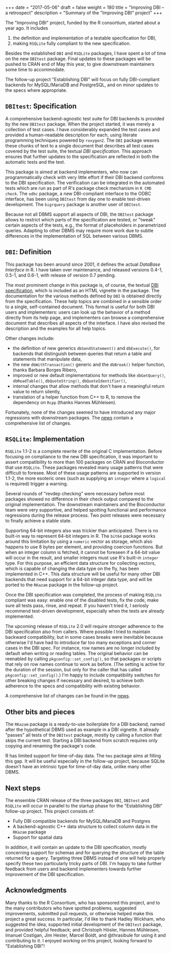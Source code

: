 +++
date = "2017-05-06"
draft = false
weight = 180
title = "Improving DBI – a retrospect"
description = "Summary of the \"Improving DBI\" project"
+++

The "Improving DBI" project, funded by the R consortium, started about a year ago.
It includes

1. the definition and implementation of a testable specification for DBI,
2. making `RSQLite` fully compliant to the new specification.

Besides the established `DBI` and `RSQLite` packages, I have spent a lot of time on the new `DBItest` package.
Final updates to these packages will be pushed to CRAN end of May this year, to give downstream maintainers some time to accommodate.

The follow-up project "Establishing DBI" will focus on fully DBI-compliant backends for MySQL/MariaDB and PostgreSQL, and on minor updates to the specs where appropriate.


## `DBItest`: Specification

A comprehensive backend-agnostic test suite for DBI backends is provided by the new `DBItest` package.
When the project started, it was merely a collection of test cases.
I have considerably expanded the test cases and provided a human-readable description for each, using literate programming techniques powered by `roxygen2`.
The `DBI` package weaves these chunks of text to a single document that describes all test cases covered by the test suite, the textual *DBI specification*.
This approach ensures that further updates to the specification are reflected in both the automatic tests and the text.

This package is aimed at backend implementers, who now can programmatically check with very little effort if their DBI backend conforms to the DBI specification.
The verification can be integrated in the automated tests which are run as part of R's package check mechanism in `R CMD check`.
The `odbc` package, a new DBI-compliant interface to the ODBC interface, has been using `DBItest` from day one to enable test-driven development.
The `bigrquery` package is another user of `DBItest`.

Because not all DBMS support all aspects of DBI, the `DBItest` package allows to restrict which parts of the specification are tested, or "tweak" certain aspects of the tests, e.g., the format of placeholders in parametrized queries.
Adapting to other DBMS may require more work due to subtle differences in the implementation of SQL between various DBMS.


## `DBI`: Definition

This package has been around since 2001, it defines the actual *DataBase Interface* in R.
I have taken over maintenance, and released versions 0.4-1, 0.5-1, and 0.6-1, with release of version 0.7 pending.

The most prominent change in this package is, of course, the textual [DBI specification](https://cran.r-project.org/web/packages/DBI/vignettes/spec.html), which is included as an HTML vignette in the package.
The documentation for the various methods defined by `DBI` is obtained directly from the specification.
These help topics are combined in a sensible order to a single, self-contained document.
This format is useful for both DBI users and implementers: users can look up the behavior of a method directly from its help page, and implementers can browse a comprehensive document that describes all aspects of the interface.
I have also revised the description and the examples for all help topics.

Other changes include:

- the definition of new generics `dbSendStatement()` and `dbExecute()`, for backends that distinguish between queries that return a table and statements that manipulate data,
- the new `dbWithTransaction()` generic and the `dbBreak()` helper function, thanks Barbara Borges Ribero,
- improved or new default implementations for methods like `dbGetQuery()`, `dbReadTable()`, `dbQuoteString()`, `dbQuoteIdentifier()`,
- internal changes that allow methods that don't have a meaningful return value to return silently,
- translation of a helper function from C++ to R, to remove the dependency on `Rcpp` (thanks Hannes Mühleisen).

Fortunately, none of the changes seemed to have introduced any major regressions with downstream packages.
The [news](https://github.com/rstats-db/DBI/blob/master/NEWS.md) contain a comprehensive list of changes.


## `RSQLite`: Implementation

`RSQLite` 1.1-2 is a complete rewrite of the original C implementation.
Before focusing on compliance to the new DBI specification, it was important to assert compatibility to more than 100 packages on CRAN and Bioconductor that use `RSQLite`.
These packages revealed many usage patterns that were difficult to foresee.
Most of these usage patterns are supported in version 1.1-2, the more esoteric ones (such as supplying an `integer` where a `logical` is required) trigger a warning.

Several rounds of "revdep checking" were necessary before most packages showed no difference in their check output compared to the original implementation.
The downstream maintainers and the Bioconductor team were very supportive, and helped spotting functional and performance regressions during the release process.
Two point releases were necessary to finally achieve a stable state.

Supporting 64-bit integers also was trickier than anticipated.
There is no built-in way to represent 64-bit integers in R.
The `bit64` package works around this limitation by using a `numeric` vector as storage, which also happens to use 8 bytes per element, and providing coercion functions.
But when an integer column is fetched, it cannot be foreseen if a 64-bit value will occur in the result, and smaller integers must use R's built-in `integer` type.
For this purpose, an efficient data structure for collecting vectors, which is capable of changing the data type on the fly, has been implemented in C++.
This data structure will be useful for many other DBI backends that need support for a 64-bit integer data type, and will be ported to the `RKazam` package in the follow-up project.

Once the DBI specification was completed, the process of making `RSQLite` compliant was easy: enable one of the disabled tests, fix the code, make sure all tests pass, rinse, and repeat.
If you haven't tried it, I seriosly recommend test-driven development, especially when the tests are already implemented.

The upcoming release of `RSQLite` 2.0 will require stronger adherence to the DBI specification also from callers.
Where possible I tried to maintain backward compatibility, but in some cases breaks were inevitable because otherwise I'd have had to introduce far too many exceptions and corner cases in the DBI spec.
For instance, row names are no longer included by default when writing or reading tables.
The original behavior can be reenabled by calling `pkgconfig::set_config()`, so that packages or scripts that rely on row names continue to work as before.
(The setting is active for the duration of the session, but only for the caller that has called `pkgconfig::set_config()`.)
I'm happy to include compatibility switches for other breaking changes if necessary and desired, to achieve both adherence to the specs and compatibility with existing behavior.

A comprehensive list of changes can be found in the [news](https://github.com/rstats-db/RSQLite/blob/master/NEWS.md).


## Other bits and pieces

The `RKazam` package is a ready-to-use boilerplate for a DBI backend, named after the hypothetical DBMS used as example in a DBI vignette.
It already "passes" all tests of the `DBItest` package, mostly by calling a function that skips the current test.
Starting a DBI backend from scratch requires only copying and renaming the package's code.

R has limited support for time-of-day data.
The `hms` package aims at filling this gap.
It will be useful especially in the follow-up project, because SQLite doesn't have an intrinsic type for time-of-day data, unlike many other DBMS.


## Next steps

The ensemble CRAN release of the three packages `DBI`, `DBItest` and `RSQLite` will occur in parallel to the startup phase for the "Establishing DBI" follow-up project.
This project consists of:

- Fully DBI compatible backends for MySQL/MariaDB and Postgres
- A backend-agnostic C++ data structure to collect column data in the `RKazam` package
- Support for spatial data

In addition, it will contain an update to the DBI specification, mostly concerning support for schemas and for querying the structure of the table returned for a query.
Targeting three DBMS instead of one will help properly specify these two particularly tricky parts of DBI.
I'm happy to take further feedback from users and backend implementers towards further improvement of the DBI specification.


## Acknowledgments

Many thanks to the R Consortium, who has sponsored this project, and to the many contributors who have spotted problems, suggested improvements, submitted pull requests, or otherwise helped make this project a great success.
In particular, I'd like to thank Hadley Wickham, who suggested the idea, supported initial development of the `DBItest` package, and provided helpful feedback; and Christoph Hösler, Hannes Mühleisen, Imanuel Costigan, Jim Hester, Marcel Boldt, and @thrasibule for using it and contributing to it.
I enjoyed working on this project, looking forward to "Establishing DBI"!

